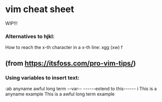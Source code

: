 # vim cheat sheet
WIP!!!

### Alternatives to hjkl:
How to reach the x-th character in a x-th line:
xgg (xw) f<character>

## (from https://itsfoss.com/pro-vim-tips/)
### Using variables to insert text:
<normal mode> 
:ab anyname awful long term
    --var-- ------extend to this------
i
<insert mode>
This is a anyname example
<space>
This is a awful long term example
